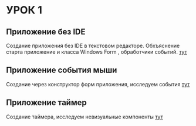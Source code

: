 # УРОК 1
## Приложение без IDE
Создание приложения без IDE в текстовом редакторе. Обхъяснение старта приложение
и класса Windows Form , обработчики событий.
[тут](windowsform-simple-app/)

## Приложение события мыши
Создание через конструктор форм приложения, исследуем события
[тут](lesson1_task1/)

## Приложение таймер
Создание таймера, исследуем невизуальные компоненты
[тут](lesson1_task2/)
